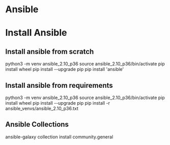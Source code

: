 # Ansible

# Install Ansible

## Install ansible from scratch

python3 -m venv ansible_2.10_p36
source ansible_2.10_p36/bin/activate
pip install wheel
pip install --upgrade pip
pip install 'ansible'


## Install ansible from requirements

python3 -m venv ansible_2.10_p36
source ansible_2.10_p36/bin/activate
pip install wheel
pip install --upgrade pip
pip install -r ansible_venvs/ansible_2.10_p36.txt


## Ansible Collections

ansible-galaxy collection install community.general

